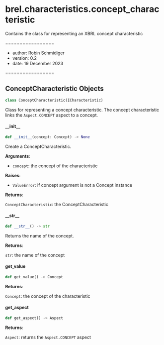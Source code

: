 <a id="brel.characteristics.concept_characteristic"></a>

# brel.characteristics.concept\_characteristic

Contains the class for representing an XBRL concept characteristic

=================

- author: Robin Schmidiger
- version: 0.2
- date: 19 December 2023

=================

<a id="brel.characteristics.concept_characteristic.ConceptCharacteristic"></a>

## ConceptCharacteristic Objects

```python
class ConceptCharacteristic(ICharacteristic)
```

Class for representing a concept characteristic.
The concept characteristic links the `Aspect.CONCEPT` aspect to a concept.

<a id="brel.characteristics.concept_characteristic.ConceptCharacteristic.__init__"></a>

#### \_\_init\_\_

```python
def __init__(concept: Concept) -> None
```

Create a ConceptCharacteristic.

**Arguments**:

- `concept`: the concept of the characteristic

**Raises**:

- `ValueError`: if concept argument is not a Concept instance

**Returns**:

`ConceptCharacteristic`: the ConceptCharacteristic

<a id="brel.characteristics.concept_characteristic.ConceptCharacteristic.__str__"></a>

#### \_\_str\_\_

```python
def __str__() -> str
```

Returns the name of the concept.

**Returns**:

`str`: the name of the concept

<a id="brel.characteristics.concept_characteristic.ConceptCharacteristic.get_value"></a>

#### get\_value

```python
def get_value() -> Concept
```

**Returns**:

`Concept`: the concept of the characteristic

<a id="brel.characteristics.concept_characteristic.ConceptCharacteristic.get_aspect"></a>

#### get\_aspect

```python
def get_aspect() -> Aspect
```

**Returns**:

`Aspect`: returns the `Aspect.CONCEPT` aspect

